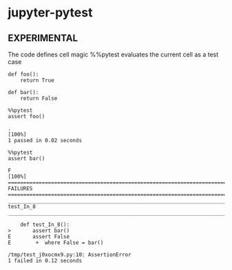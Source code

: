 # jupyter-pytest

## EXPERIMENTAL

The code defines cell magic %%pytest evaluates
the current cell as a test case

~~~
def foo():
    return True

def bar():
    return False
~~~

~~~
%%pytest
assert foo()
~~~

~~~
.
[100%]
1 passed in 0.02 seconds
~~~

~~~
%%pytest
assert bar()
~~~

~~~
F
[100%]
================================================================================ FAILURES =================================================================================
________________________________________________________________________________ test_In_8 ________________________________________________________________________________

    def test_In_8():
>       assert bar()
E       assert False
E        +  where False = bar()

/tmp/test_j0xocmx9.py:10: AssertionError
1 failed in 0.12 seconds
~~~

